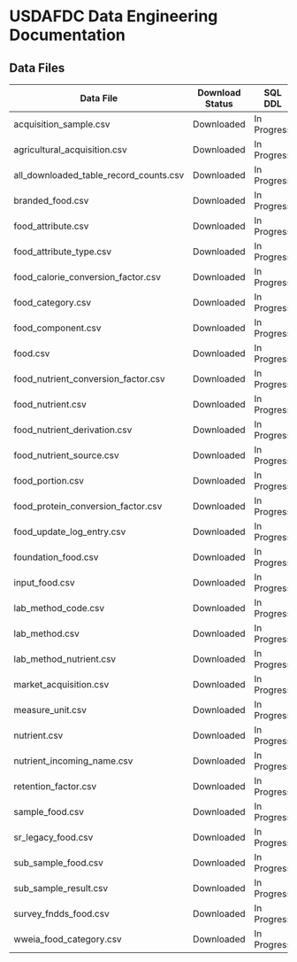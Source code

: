 # USDAFDC Data Engineering Documentation

## Data Files

| Data File                              | Download Status | SQL DDL     |
| -------------------------------------- | --------------- | ----------- |
| acquisition_sample.csv                 | Downloaded      | In Progress |
| agricultural_acquisition.csv           | Downloaded      | In Progress |
| all_downloaded_table_record_counts.csv | Downloaded      | In Progress |
| branded_food.csv                       | Downloaded      | In Progress |
| food_attribute.csv                     | Downloaded      | In Progress |
| food_attribute_type.csv                | Downloaded      | In Progress |
| food_calorie_conversion_factor.csv     | Downloaded      | In Progress |
| food_category.csv                      | Downloaded      | In Progress |
| food_component.csv                     | Downloaded      | In Progress |
| food.csv                               | Downloaded      | In Progress |
| food_nutrient_conversion_factor.csv    | Downloaded      | In Progress |
| food_nutrient.csv                      | Downloaded      | In Progress |
| food_nutrient_derivation.csv           | Downloaded      | In Progress |
| food_nutrient_source.csv               | Downloaded      | In Progress |
| food_portion.csv                       | Downloaded      | In Progress |
| food_protein_conversion_factor.csv     | Downloaded      | In Progress |
| food_update_log_entry.csv              | Downloaded      | In Progress |
| foundation_food.csv                    | Downloaded      | In Progress |
| input_food.csv                         | Downloaded      | In Progress |
| lab_method_code.csv                    | Downloaded      | In Progress |
| lab_method.csv                         | Downloaded      | In Progress |
| lab_method_nutrient.csv                | Downloaded      | In Progress |
| market_acquisition.csv                 | Downloaded      | In Progress |
| measure_unit.csv                       | Downloaded      | In Progress |
| nutrient.csv                           | Downloaded      | In Progress |
| nutrient_incoming_name.csv             | Downloaded      | In Progress |
| retention_factor.csv                   | Downloaded      | In Progress |
| sample_food.csv                        | Downloaded      | In Progress |
| sr_legacy_food.csv                     | Downloaded      | In Progress |
| sub_sample_food.csv                    | Downloaded      | In Progress |
| sub_sample_result.csv                  | Downloaded      | In Progress |
| survey_fndds_food.csv                  | Downloaded      | In Progress |
| wweia_food_category.csv                | Downloaded      | In Progress |
